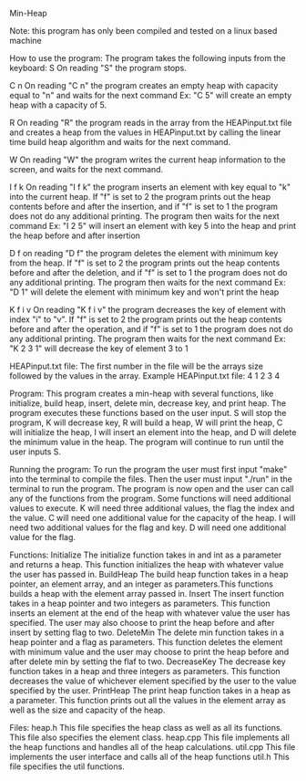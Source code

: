 Min-Heap

Note: this program has only been compiled and tested on a linux based machine

How to use the program:
The program takes the following inputs from the keyboard:
S
On reading "S" the program stops.

C n
On reading "C n" the program creates an empty heap with capacity equal to "n" and waits for the next command
Ex: "C 5" will create an empty heap with a capacity of 5.

R
On reading "R" the program reads in the array from the HEAPinput.txt file and creates a heap from the values in HEAPinput.txt by calling the linear time build heap algorithm and waits for the next command.

W
On reading "W" the program writes the current heap information to the screen, and waits for the next command.

I f k
On reading "I f k" the program inserts an element with key equal to "k" into the current heap. If "f" is set to 2 the program prints out the heap contents before and after the insertion, and if "f" is set to 1 the program does not do any additional printing. The program then waits for the next command
Ex: "I 2 5" will insert an element with key 5 into the heap and print the heap before and after insertion

D f
on reading "D f" the program deletes the element with minimum key from the heap. If "f" is set to 2 the program prints out the heap contents before and after the deletion, and if "f" is set to 1 the program does not do any additional printing. The program then waits for the next command
Ex: "D 1" will delete the element with minimum key and won't print the heap

K f i v
On reading "K f i v" the program decreases the key of element with index "i" to "v". If "f" is set to 2 the program prints out the heap contents before and after the operation, and if "f" is set to 1 the program does not do any additional printing. The program then waits for the next command
Ex: "K 2 3 1" will decrease the key of element 3 to 1

HEAPinput.txt file:
The first number in the file will be the arrays size followed by the values in the array.
Example HEAPinput.txt file:
4
1
2
3
4

Program:
This program creates a min-heap with several functions, like initialize, build heap, insert, delete min, decrease key, and print heap. The program executes these functions based on the user input. S will stop the program, K will decrease key, R will build a heap, W will print the heap, C will initialize the heap, I will insert an element into the heap, and D will delete the minimum value in the heap. The program will continue to run until the user inputs S. 

Running the program:
To run the program the user must first input "make" into the terminal to compile the files. Then the user must input "./run" in the terminal to run the program. The program is now open and the user can call any of the functions from the program. Some functions will need additional values to execute. K will need three additional values, the flag the index and the value. C will need one additional value for the capacity of the heap. I will need two additional values for the flag and key. D will need one additional value for the flag.

Functions:
Initialize
The initialize function takes in and int as a parameter and returns a heap. This function initializes the heap with whatever value the user has passed in.
BuildHeap
The build heap function takes in a heap pointer, an element array, and an integer as parameters.This functions builds a heap with the element array passed in. 
Insert
The insert function takes in a heap pointer and two integers as parameters. This function inserts an element at the end of the heap with whatever value the user has specified. The user may also choose to print the heap before and after insert by setting flag to two.
DeleteMin
The delete min function takes in a heap pointer and a flag as parameters. This function deletes the element with minimum value and the user may choose to print the heap before and after delete min by setting the flaf to two.
DecreaseKey
The decrease key function takes in a heap and three integers as parameters. This function decreases the value of whichever element specified by the user to the value specified by the user.
PrintHeap
The print heap function takes in a heap as a parameter. This function prints out all the values in the element array as well as the size and capacity of the heap.

Files:
heap.h
This file specifies the heap class as well as all its functions. This file also specifies the element class.
heap.cpp
This file implements all the heap functions and handles all of the heap calculations.
util.cpp
This file implements the user interface and calls all of the heap functions
util.h
This file specifies the util functions. 

